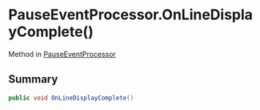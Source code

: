 # PauseEventProcessor.OnLineDisplayComplete()

Method in [PauseEventProcessor](/docs/api/csharp/yarn.unity.pauseeventprocessor.md)

## Summary



```csharp
public void OnLineDisplayComplete()
```

